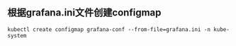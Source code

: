 ## 根据grafana.ini文件创建configmap
```shell
kubectl create configmap grafana-conf --from-file=grafana.ini -n kube-system
```